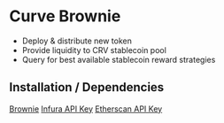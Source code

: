 # Curve Brownie

- Deploy & distribute new token
- Provide liquidity to CRV stablecoin pool
- Query for best available stablecoin reward strategies

## Installation / Dependencies

[Brownie](https://eth-brownie.readthedocs.io/en/stable/install.html)
[Infura API Key](https://infura.io/)
[Etherscan API Key](https://etherscan.io/)





